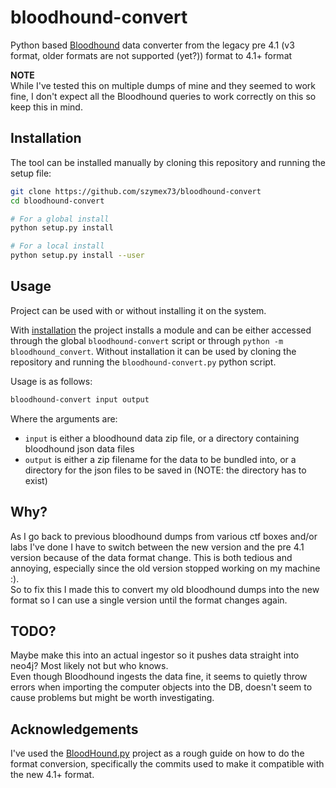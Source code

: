 # bloodhound-convert
Python based [Bloodhound](https://github.com/BloodHoundAD/BloodHound) data converter from the legacy pre 4.1 (v3 format, older formats are not supported (yet?)) format to 4.1+ format

**NOTE**  
While I've tested this on multiple dumps of mine and they seemed to work fine, I don't expect all the Bloodhound queries to work correctly on this so keep this in mind.

## Installation
The tool can be installed manually by cloning this repository and running the setup file:
```sh
git clone https://github.com/szymex73/bloodhound-convert
cd bloodhound-convert

# For a global install
python setup.py install

# For a local install
python setup.py install --user
```

## Usage
Project can be used with or without installing it on the system.

With [installation](#installation) the project installs a module and can be either accessed through the global `bloodhound-convert` script or through `python -m bloodhound_convert`.
Without installation it can be used by cloning the repository and running the `bloodhound-convert.py` python script.

Usage is as follows:
```sh
bloodhound-convert input output
```
Where the arguments are:
- `input` is either a bloodhound data zip file, or a directory containing bloodhound json data files
- `output` is either a zip filename for the data to be bundled into, or a directory for the json files to be saved in (NOTE: the directory has to exist)

## Why?
As I go back to previous bloodhound dumps from various ctf boxes and/or labs I've done I have to switch between the new version and the pre 4.1 version because of the data format change. This is both tedious and annoying, especially since the old version stopped working on my machine :).  
So to fix this I made this to convert my old bloodhound dumps into the new format so I can use a single version until the format changes again.

## TODO?
Maybe make this into an actual ingestor so it pushes data straight into neo4j? Most likely not but who knows.  
Even though Bloodhound ingests the data fine, it seems to quietly throw errors when importing the computer objects into the DB, doesn't seem to cause problems but might be worth investigating.

## Acknowledgements
I've used the [BloodHound.py](https://github.com/fox-it/BloodHound.py) project as a rough guide on how to do the format conversion, specifically the commits used to make it compatible with the new 4.1+ format.
